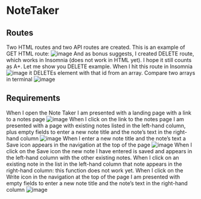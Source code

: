 # NoteTaker
## Routes
Two HTML routes and two API routes are created. This is an example of GET HTML route:
![image](https://user-images.githubusercontent.com/88174852/142953692-f2676052-6a69-4486-b8f0-4ad379ad01ac.png)
And as bonus suggests, I created DELETE route, which works in Insomnia (does not work in HTML yet). I hope it still counts as A+. Let me show you DELETE example. When I hit this route in Insomnia
![image](https://user-images.githubusercontent.com/88174852/142972569-b6b96631-bd1f-406a-91ec-4811817410d7.png)
it DELETEs element with that id from an array. Compare two arrays in terminal
![image](https://user-images.githubusercontent.com/88174852/142972626-c0d12506-e09d-4228-9eaa-037d8b97a18f.png)
## Requirements
When I open the Note Taker I am presented with a landing page with a link to a notes page
![image](https://user-images.githubusercontent.com/88174852/142973016-e09d3c69-d65a-4948-ba6e-32fcf7be0792.png)
When I click on the link to the notes page I am presented with a page with existing notes listed in the left-hand column, plus empty fields to enter a new note title and the note’s text in the right-hand column
![image](https://user-images.githubusercontent.com/88174852/142973114-fda0386c-15e9-4e7e-8e7b-1b7a0a8d3853.png)
When I enter a new note title and the note’s text a Save icon appears in the navigation at the top of the page
![image](https://user-images.githubusercontent.com/88174852/142973274-c38b79e3-d14e-4198-afe7-4b9055a3d337.png)
When I click on the Save icon the new note I have entered is saved and appears in the left-hand column with the other existing notes. When I click on an existing note in the list in the left-hand column that note appears in the right-hand column: this function does not work yet. When I click on the Write icon in the navigation at the top of the page I am presented with empty fields to enter a new note title and the note’s text in the right-hand column
![image](https://user-images.githubusercontent.com/88174852/142973342-4d813be8-05c9-4791-a241-114509861761.png)

